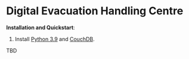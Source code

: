 # Digital Evacuation Handling Centre 

**Installation and Quickstart**:
1. Install [Python 3.9](https://www.python.org/downloads/) and [CouchDB](http://couchdb.apache.org/).

TBD